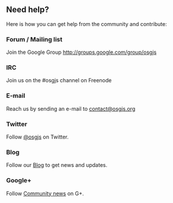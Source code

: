 ## Need help?

Here is how you can get help from the community and contribute:

### Forum / Mailing list

Join the Google Group http://groups.google.com/group/osgjs

### IRC

Join us on the #osgjs channel on Freenode

### E-mail

Reach us by sending an e-mail to contact@osgjs.org

### Twitter

Follow [@osgjs](http://twitter.com/osgjs) on Twitter.

### Blog

Follow our [Blog](http://osgjs.tumblr.com) to get news and updates.

### Google+

Follow [Community news](https://plus.google.com/u/0/communities/105204964607979327212) on G+.
